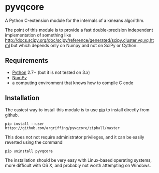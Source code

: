 pyvqcore
========

A Python C-extension module for the internals of a kmeans algorithm.

The point of this module is to provide a fast
double-precision independent implementation of something like
http://docs.scipy.org/doc/scipy/reference/generated/scipy.cluster.vq.vq.html
but which depends only on Numpy and not on SciPy or Cython.


Requirements
------------

 * [Python](http://python.org/) 2.7+ (but it is not tested on 3.x)
 * [NumPy](http://www.numpy.org/)
 * a computing environment that knows how to compile C code


Installation
------------

The easiest way to install this module is to use
[pip](http://www.pip-installer.org/)
to install directly from github.

`pip install --user https://github.com/argriffing/pyvqcore/zipball/master`

This does not not require administrator privileges,
and it can be easily reverted using the command

`pip uninstall pyvqcore`

The installation should be very easy with Linux-based operating systems,
more difficult with OS X,
and probably not worth attempting on Windows.

